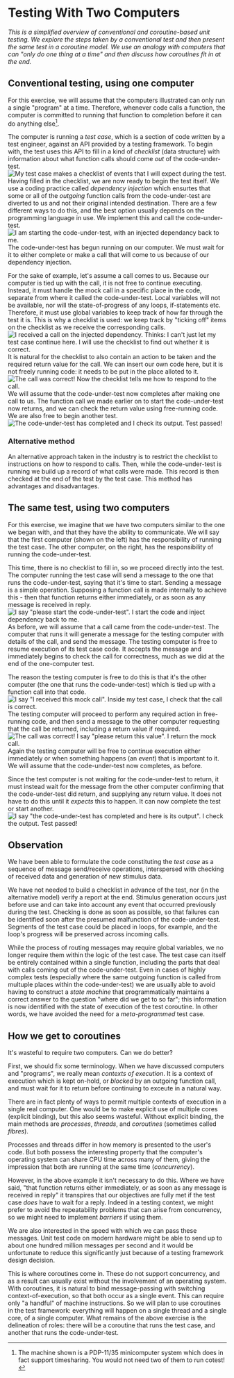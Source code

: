 # Testing With Two Computers
_This is a simplified overview of conventional and coroutine-based unit testing. We explore the steps taken by a conventional test and then present the same test in a coroutine model. We use an analogy with computers that can "only do one thing at a time" and then discuss how coroutines fit in at the end._
## Conventional testing, using one computer
For this exercise, we will assume that the computers illustrated can only run a single "program" at a time. Therefore, whenever code calls a function, the computer is committed to running that function to completion before it can do anything else[^1].

The computer is running a _test case_, which is a section of code written by a test engineer, against an API provided by a testing framework. To begin with, the test uses this API to fill in a kind of _checklist_ (data structure) with information about what function calls should come _out_ of the code-under-test.
![My test case makes a checklist of events that I will expect during the test.](/coroutines/docs/images/current_1.png)
Having filled in the checklist, we are now ready to begin the test itself. We use a coding practice called _dependency injection_ which ensurtes that some or all of the _outgoing_ function calls from the code-under-test are diverted to us and not their original intended destination. There are a few different ways to do this, and the best option usually depends on the programming language in use. We implement this and call the code-under-test.
![I am starting the code-under-test, with an injected dependancy back to me.](/coroutines/docs/images/current_2.png)
The code-under-test has begun running on our computer. We must wait for it to either complete or make a call that will come to us because of our dependency injection. 

For the sake of example, let's assume a call comes to us. Because our computer is tied up with the call, it is not free to continue executing. Instead, it must handle the mock call in a specific place in the code, separate from where it called the code-under-test. Local variables will not be available, nor will the state-of-progress of any loops, if-statements etc. Therefore, it must use global variables to keep track of how far through the test it is. This is why a checklist is used: we keep track by "ticking off" items on the checklist as we receive the corresponding calls.
![I received a call on the injected dependency. Thinks: I can't just let my test case continue here. I will use the checklist to find out whether it is correct.](/coroutines/docs/images/current_3.png)
It is natural for the checklist to also contain an action to be taken and the required return value for the call. We can insert our own code here, but it is not freely running code: it needs to be put in the place alloted to it. 
![The call was correct! Now the checklist tells me how to respond to the call.](/coroutines/docs/images/current_4.png)
We will assume that the code-under-test now completes after making one call to us. The function call we made earlier on to start the code-under-test now returns, and we can check the return value using free-running code. We are also free to begin another test.
![The code-under-test has completed and I check its output. Test passed!](/coroutines/docs/images/current_5.png)
### Alternative method
An alternative approach taken in the industry is to restrict the checklist to instructions on how to respond to calls. Then, while the code-under-test is running we build up a record of what calls were made. This record is then checked at the end of the test by the test case. This method has advantages and disadvantages.
## The same test, using two computers
For this exercise, we imagine that we have two computers similar to the one we began with, and that they have the ability to communicate. We will say that the first computer (shown on the left) has the responsibility of running the test case. The other computer, on the right, has the responsibility of running the code-under-test. 

This time, there is no checklist to fill in, so we proceed directly into the test. The computer running the test case will send a message to the one that runs the code-under-test, saying that it's time to start. Sending a message is a simple operation. Supposing a function call is made internally to achieve this - then that function returns either immediately, or as soon as any message is received in reply.
![I say "please start the code-under-test". I start the code and inject dependency back to me.](/coroutines/docs/images/cotest_1.png)
As before, we will assume that a call came from the code-under-test. The computer that runs it will generate a message for the testing computer with details of the call, and send the message. The testing computer is free to resume execution of its test case code. It accepts the message and immediately begins to check the call for correctness, much as we did at the end of the one-computer test.

The reason the testing computer is free to do this is that it's the other computer (the one that runs the code-under-test) which is tied up with a function call into that code.
![I say "I received this mock call". Inside my test case, I check that the call is correct.](/coroutines/docs/images/cotest_2.png)
The testing computer will proceed to perform any required action in free-running code, and then send a message to the other computer requesting that the call be returned, including a return value if required.
![The call was correct! I say "please return this value". I return the mock call.](/coroutines/docs/images/cotest_3.png)
Again the testing computer will be free to continue execution either immediately or when something happens (an _event_) that is important to it. We will assume that the code-under-test now completes, as before. 

Since the test computer is not waiting for the code-under-test to return, it must instead wait for the message from the other computer confirming that the code-under-test did return, and supplying any return value. It does not have to do this until it _expects_ this to happen. It can now complete the test or start another.
![I say "the code-under-test has completed and here is its output". I check the output. Test passed!](/coroutines/docs/images/cotest_4.png)

## Observation
We have been able to formulate the code constituting the _test case_ as a sequence of message send/receive operations, interspersed with checking of received data and generation of new stimulus data. 

We have not needed to build a checklist in advance of the test, nor (in the alternative model) verify a report at the end. Stimulus generation occurs just before use and can take into account any event that occurred previously during the test. Checking is done as soon as possible, so that failures can be identified soon after the presumed malfunction of the code-under-test. Segments of the test case could be placed in loops, for example, and the loop's progress will be preserved across incoming calls.

While the process of routing messages may require global variables, we no longer require them within the logic of the test case. The test case can itself be entirely contained within a single function, including the parts that deal with calls coming out of the code-under-test. Even in cases of highly complex tests (especially where the same outgoing function is called from multuple places within the code-under-test) we are usually able to avoid having to construct a _state machine_ that programmatically maintains a correct answer to the question "where did we get to so far"; this information is now identified with the state of execution of the test coroutine. In other words, we have avoided the need for a _meta-programmed_ test case.

## How we get to coroutines
It's wasteful to require two computers. Can we do better? 

First, we should fix some terminology. When we have discussed computers and "programs", we really mean _contexts of execution_. It is a context of execution which is kept on-hold, or _blocked_ by an outgoing function call, and must wait for it to return before continuing to exceute in a natural way. 

There are in fact plenty of ways to permit multiple contexts of execution in a single real computer. One would be to make explicit use of multiple cores (explicit binding), but this also seems wasteful. Without explicit binding, the main methods are _processes_, _threads_, and _coroutines_ (sometimes called _fibres_).

Processes and threads differ in how memory is presented to the user's code. But both possess the interesting property that the computer's operating system can share CPU time across many of them, giving the impression that both are running at the same time (_concurrency_). 

However, in the above example it isn't necessary to do this. Where we have said, "that function returns either immediately, or as soon as any message is received in reply" it transpires that our objectives are fully met if the test case _does_ have to wait for a reply. Indeed in a testing context, we might prefer to avoid the repeatability problems that can arise from concurrency, so we might need to implement _barriers_ if using them.

We are also interested in the speed with which we can pass these messages. Unit test code on modern hardware might be able to send up to about one hundred million messages per second and it would be unfortunate to reduce this significantly just because of a testing framework design decision.

This is where coroutines come in. These do not support concurrency, and as a result can usually exist without the involvement of an operating system. With coroutines, it is natural to bind message-passing with switching context-of-execution, so that both occur as a single event. This can require only "a handful" of machine instructions. So we will plan to use coroutines in the test framework: everything will happen on a single thread and a single core, of a single computer. What remains of the above exercise is the delineation of roles: there will be a coroutine that runs the test case, and another that runs the code-under-test.

[^1]: The machine shown is a PDP-11/35 minicomputer system which does in fact support timesharing. You would not need two of them to run cotest!
